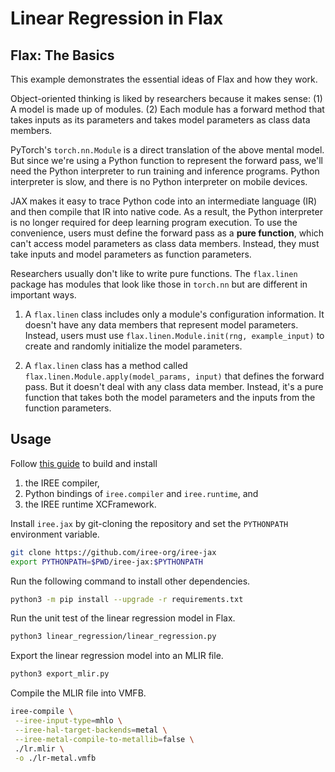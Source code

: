 # Linear Regression in Flax

## Flax: The Basics

This example demonstrates the essential ideas of Flax and how they work.

Object-oriented thinking is liked by researchers because it makes sense: (1) A model is made up of modules. (2) Each module has a forward method that takes inputs as its parameters and takes model parameters as class data members.

PyTorch's `torch.nn.Module` is a direct translation of the above mental model.  But since we're using a Python function to represent the forward pass, we'll need the Python interpreter to run training and inference programs.  Python interpreter is slow, and there is no Python interpreter on mobile devices.

JAX makes it easy to trace Python code into an intermediate language (IR) and then compile that IR into native code.  As a result, the Python interpreter is no longer required for deep learning program execution. To use the convenience, users must define the forward pass as a **pure function**, which can't access model parameters as class data members. Instead, they must take inputs and model parameters as function parameters.

Researchers usually don't like to write pure functions. The `flax.linen` package has modules that look like those in `torch.nn` but are different in important ways.

1. A `flax.linen` class includes only a module's configuration information. It doesn't have any data members that represent model parameters. Instead, users must use `flax.linen.Module.init(rng, example_input)` to create and randomly initialize the model parameters.

1. A `flax.linen` class has a method called `flax.linen.Module.apply(model_params, input)` that defines the forward pass. But it doesn't deal with any class data member. Instead, it's a pure function that takes both the model parameters and the inputs from the function parameters.

## Usage

Follow [this guide](https://github.pie.apple.com/ywang999828/iree-for-apple-platforms/blob/main/doc/gpt2-metal.md) to build and install

1. the IREE compiler,
1. Python bindings of `iree.compiler` and `iree.runtime`, and
1. the IREE runtime XCFramework.

Install `iree.jax` by git-cloning the repository and set the `PYTHONPATH` environment variable.

```bash
git clone https://github.com/iree-org/iree-jax
export PYTHONPATH=$PWD/iree-jax:$PYTHONPATH
```

Run the following command to install other dependencies.

```bash
python3 -m pip install --upgrade -r requirements.txt
```

Run the unit test of the linear regression model in Flax.

```bash
python3 linear_regression/linear_regression.py
```

Export the linear regression model into an MLIR file.

```bash
python3 export_mlir.py
```

Compile the MLIR file into VMFB.

```bash
iree-compile \
 --iree-input-type=mhlo \
 --iree-hal-target-backends=metal \
 --iree-metal-compile-to-metallib=false \
 ./lr.mlir \
 -o ./lr-metal.vmfb
```
